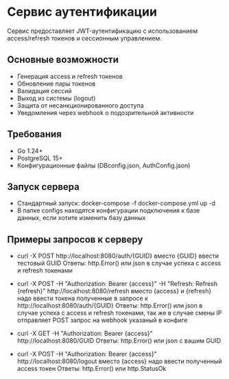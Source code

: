# Сервис аутентификации

Сервис предоставляет JWT-аутентификацию с использованием access/refresh токенов и сессионным управлением.

## Основные возможности
- Генерация access и refresh токенов
- Обновление пары токенов
- Валидация сессий
- Выход из системы (logout)
- Защита от несанкционированного доступа
- Уведомления через webhook о подозрительной активности

## Требования
- Go 1.24+
- PostgreSQL 15+
- Конфигурационные файлы (DBconfig.json, AuthConfig.json)

## Запуск сервера
- Стандартный запуск: docker-compose -f docker-compose.yml up -d
- В папке configs находятся конфигурации подключения к базе данных, если хотите изменить базу данных

## Примеры запросов к серверу
- curl -X POST http://localhost:8080/auth/{GUID} вместо {GUID} ввести тестовый GUID
  Ответы: http.Error() или json в случае успеха с access и refresh токенами

- curl -X POST -H "Authorization: Bearer {access}" -H "Refresh: Refresh {refresh}" http://localhost:8080/refresh 
  вместо {access} и {refresh} надо ввести токена полученные в запросе к http://localhost:8080/auth/{GUID}
  Ответы: http.Error() или json в случае успеха с access и refresh токенами, так же в случае смены IP отправляет POST запрос на webhook указаный в конфиге

- curl -X GET -H "Authorization: Bearer {access}" http://localhost:8080/GUID
  Ответы: http.Error() или json с вашим GUID

- curl -X POST -H "Authorization: Bearer {access}" http://localhost:8080/logout вместо {access} надо ввести полученный access токен
  Ответы: http.Error() или http.StatusOk


